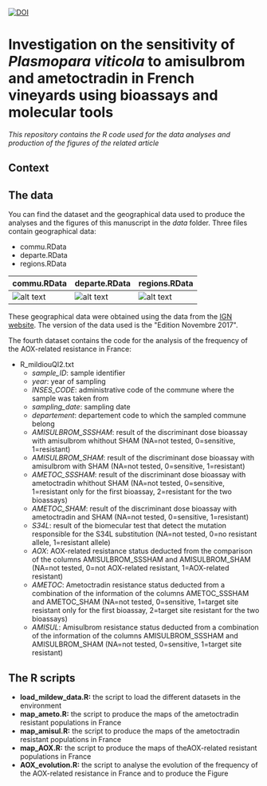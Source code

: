 [![DOI](https://zenodo.org/badge/113194524.svg)](https://zenodo.org/badge/latestdoi/113194524)
# Investigation on the sensitivity of *Plasmopara viticola* to amisulbrom and ametoctradin in French vineyards using bioassays and molecular tools
*This repository contains the R code used for the data analyses and production of the figures of the related article*  

## Context


## The data
You can find the dataset and the geographical data used to produce the analyses and the figures of this manuscript in the *data* folder. Three files contain geographical data: 
+ commu.RData
+ departe.RData
+ regions.RData

|  commu.RData  |  departe.RData  |  regions.RData  |
| --------------- |  --------------- |   --------------- |
|  ![alt text](https://xqowha.db.files.1drv.com/y4mrSE2QIRtvj8BAk6zej2_8WTCjO1WxNNqvJJn189PQZtrYHC-jBiwaqwbCY5rTQunn8hvVMFWArvEz_8XPwfpqcqn9y08ohuijpqmVQfsBmPd_5mKWMw6hiuynOoJF4Gh3V5NsyuwQ8QOyAkjNRZgy9wNdSAeFfPyrXPhJIRLP1L5f-jSsrovM02sbUEs7wXjdmbpXBuTEAVryX-JeXUBjg?width=256&height=255&cropmode=none)  |  ![alt text](https://xqovha.db.files.1drv.com/y4mJeGFQBu2P37nly83ADc3vqKAMHynSiSIw5B9N0Gyuz4Uv5CWWm8dTYGOBRiRRtYrZaqpzVj-m7tjXDr9FoXnSte7Magct34bm_lID3VC3JZMXmumYeheFN15YjlDRQPmrUFX8DklJ4MAx5YCThctP2A-3WC-gHxZLV2uy5LmfFn9ZrUzztvcZt1BF6iaGf54hzV6_Ztlup5D9_6ifNC10Q?width=256&height=254&cropmode=none) | ![alt text](https://xgouha.db.files.1drv.com/y4mYTK7YsDgwIlYw6rz3j08Wd43zp1ZsXssjSbMkGL-3L4YW7ysn8MqmxecalhwJwvNu_jSRveyFkUTiUXs0FBa5SqpCfF7Gb-AP9jEfn4g3oTqBTQ90UXTe6sqXagD8p0V6m6L0RIW5eRrjxA6wQIbSQ_7dWRAtGCQlKkmLbjjFpH4p2Iw82Vfh_0ydNxFtiJhtt9v3KC-_wq7RLTWSlBi-w?width=256&height=253&cropmode=none) |


These geographical data were obtained using the data from the [IGN website](http://professionnels.ign.fr/adminexpress). The version of the data used is the "Edition Novembre 2017". 

The fourth dataset contains the code for the analysis of the frequency of the AOX-related resistance in France: 
+ R_mildiouQI2.txt
  + *sample_ID*: sample identifier
  + *year*: year of sampling
  + *INSES_CODE*: administrative code of the commune where the sample was taken from
  + *sampling_date*: sampling date
  + *departement*: departement code to which the sampled commune belong
  + *AMISULBROM_SSSHAM*: result of the discriminant dose bioassay with amisulbrom whithout SHAM (NA=not tested, 0=sensitive, 1=resistant)
  + *AMISULBROM_SHAM*: result of the discriminant dose bioassay with amisulbrom with SHAM (NA=not tested, 0=sensitive, 1=resistant)
  + *AMETOC_SSSHAM*: result of the discriminant dose bioassay with ametoctradin whithout SHAM (NA=not tested, 0=sensitive, 1=resistant only for the first bioassay, 2=resistant for the two bioassays)
  + *AMETOC_SHAM*: result of the discriminant dose bioassay with ametoctradin and SHAM (NA=not tested, 0=sensitive, 1=resistant)
  + *S34L*: result of the biomecular test that detect the mutation responsible for the S34L substitution (NA=not tested, 0=no resistant allele, 1=resistant allele)
  + *AOX*: AOX-related resistance status deducted from the comparison of the columns AMISULBROM_SSSHAM and AMISULBROM_SHAM (NA=not tested, 0=not AOX-related resistant, 1=AOX-related resistant)
  + *AMETOC*: Ametoctradin resistance status deducted from a combination of the information of the columns AMETOC_SSSHAM and AMETOC_SHAM (NA=not tested, 0=sensitive, 1=target site resistant only for the first bioassay, 2=target site resistant for the two bioassays)
  + *AMISUL*: Amisulbrom resistance status deducted from a combination of the information of the columns AMISULBROM_SSSHAM and AMISULBROM_SHAM (NA=not tested, 0=sensitive, 1=target site resistant)
  											

## The R scripts
+ **load_mildew_data.R:** the script to load the different datasets in the environment
+ **map_ameto.R:** the script to produce the maps of the ametoctradin resistant populations in France
+ **map_amisul.R:** the script to produce the maps of the ametoctradin resistant populations in France
+ **map_AOX.R:** the script to produce the maps of theAOX-related resistant populations in France
+ **AOX_evolution.R:** the script to analyse the evolution of the frequency of the AOX-related resistance in France and to produce the Figure


